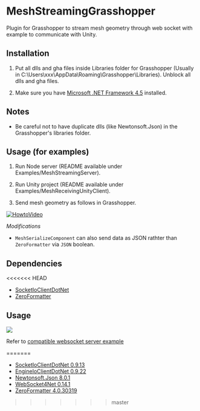 # MeshStreamingGrasshopper
Plugin for Grasshopper to stream mesh geometry through web socket with example to communicate with Unity.

## Installation

1. Put all dlls and gha files inside Libraries folder for Grasshopper (Usually in C:\Users\xxx\AppData\Roaming\Grasshopper\Libraries). Unblock all dlls and gha files.

2. Make sure you have [Microsoft .NET Framework 4.5](https://www.microsoft.com/en-US/download/details.aspx?id=30653) installed.

## Notes

- Be careful not to have duplicate dlls (like Newtonsoft.Json) in the Grasshopper's libraries folder.

## Usage (for examples)

1. Run Node server (README available under Examples/MeshStreamingServer).

2. Run Unity project (README available under Examples/MeshReceivingUnityClient).

3. Send mesh geometry as follows in Grasshopper.

[![HowtoVideo](https://img.youtube.com/vi/is-zpw4A8oM/0.jpg)](https://www.youtube.com/watch?v=is-zpw4A8oM)




*Modifications*
- `MeshSerializeComponent` can also send data as JSON rathter than `ZeroFormatter` via `JSON` boolean.

## Dependencies
<<<<<<< HEAD
- [SocketIoClientDotNet](https://github.com/Quobject/SocketIoClientDotNet)
- [ZeroFormatter](https://github.com/neuecc/ZeroFormatter)


## Usage

![](http://c.mnmly.com/kThn/Image%202017-05-15%20at%206.49.18%20PM.png)

Refer to [compatible websocket server example](https://github.com/mnmly/MeshStreamingServer/tree/feature/json)

=======
- [SocketIoClientDotNet 0.9.13](https://www.nuget.org/packages/SocketIoClientDotNet)
- [EngineIoClientDotNet 0.9.22](https://www.nuget.org/packages/EngineIoClientDotNet)
- [Newtonsoft.Json 8.0.1](https://www.nuget.org/packages/Newtonsoft.Json)
- [WebSocket4Net 0.14.1](https://www.nuget.org/packages/WebSocket4Net)
- [ZeroFormatter 4.0.30319](https://www.nuget.org/packages/ZeroFormatter)
>>>>>>> master
